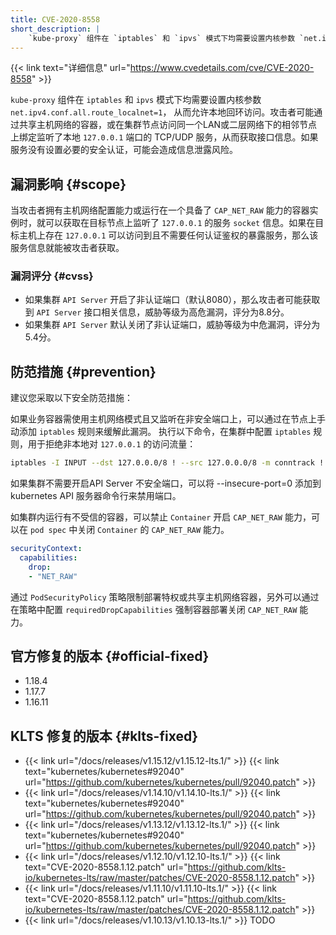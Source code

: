```yaml
---
title: CVE-2020-8558
short_description: |
    `kube-proxy` 组件在 `iptables` 和 `ipvs` 模式下均需要设置内核参数 `net.ipv4.conf.all.route_localnet=1`， 从而允许本地回环访问。攻击者可能通过共享主机网络的容器，或在集群节点访问同一个LAN或二层网络下的相邻节点上绑定监听了本地 `127.0.0.1` 端口的 TCP/UDP 服务，从而获取接口信息。如果服务没有设置必要的安全认证，可能会造成信息泄露风险。
---
```


{{< link text="详细信息" url="https://www.cvedetails.com/cve/CVE-2020-8558" >}}

`kube-proxy` 组件在 `iptables` 和 `ipvs` 模式下均需要设置内核参数 `net.ipv4.conf.all.route_localnet=1`， 从而允许本地回环访问。攻击者可能通过共享主机网络的容器，或在集群节点访问同一个LAN或二层网络下的相邻节点上绑定监听了本地 `127.0.0.1` 端口的 TCP/UDP 服务，从而获取接口信息。如果服务没有设置必要的安全认证，可能会造成信息泄露风险。

## 漏洞影响 {#scope}

当攻击者拥有主机网络配置能力或运行在一个具备了 `CAP_NET_RAW` 能力的容器实例时，就可以获取在目标节点上监听了 `127.0.0.1` 的服务 `socket` 信息。如果在目标主机上存在 `127.0.0.1` 可以访问到且不需要任何认证鉴权的暴露服务，那么该服务信息就能被攻击者获取。

### 漏洞评分 {#cvss}

- 如果集群 `API Server` 开启了非认证端口（默认8080），那么攻击者可能获取到 `API Server` 接口相关信息，威胁等级为高危漏洞，评分为8.8分。
- 如果集群 `API Server` 默认关闭了非认证端口，威胁等级为中危漏洞，评分为5.4分。

## 防范措施 {#prevention}

建议您采取以下安全防范措施：

如果业务容器需使用主机网络模式且又监听在非安全端口上，可以通过在节点上手动添加 `iptables` 规则来缓解此漏洞。
执行以下命令，在集群中配置 `iptables` 规则，用于拒绝非本地对 `127.0.0.1` 的访问流量：

``` bash
iptables -I INPUT --dst 127.0.0.0/8 ! --src 127.0.0.0/8 -m conntrack ! --ctstate RELATED,ESTABLISHED,DNAT -j DROP
```

如果集群不需要开启API Server 不安全端口，可以将 --insecure-port=0 添加到 kubernetes API 服务器命令行来禁用端口。


如集群内运行有不受信的容器，可以禁止 `Container` 开启 `CAP_NET_RAW` 能力，可以在 `pod spec` 中关闭 `Container` 的 `CAP_NET_RAW` 能力。

``` yaml
securityContext:
  capabilities:
    drop: 
    - "NET_RAW"
```

通过 `PodSecurityPolicy` 策略限制部署特权或共享主机网络容器，另外可以通过在策略中配置 `requiredDropCapabilities` 强制容器部署关闭 `CAP_NET_RAW` 能力。

## 官方修复的版本 {#official-fixed}

- 1.18.4
- 1.17.7
- 1.16.11

## KLTS 修复的版本 {#klts-fixed}

- {{< link url="/docs/releases/v1.15.12/v1.15.12-lts.1/" >}} {{< link text="kubernetes/kubernetes#92040" url="https://github.com/kubernetes/kubernetes/pull/92040.patch" >}}
- {{< link url="/docs/releases/v1.14.10/v1.14.10-lts.1/" >}} {{< link text="kubernetes/kubernetes#92040" url="https://github.com/kubernetes/kubernetes/pull/92040.patch" >}}
- {{< link url="/docs/releases/v1.13.12/v1.13.12-lts.1/" >}} {{< link text="kubernetes/kubernetes#92040" url="https://github.com/kubernetes/kubernetes/pull/92040.patch" >}}
- {{< link url="/docs/releases/v1.12.10/v1.12.10-lts.1/" >}} {{< link text="CVE-2020-8558.1.12.patch" url="https://github.com/klts-io/kubernetes-lts/raw/master/patches/CVE-2020-8558.1.12.patch" >}}
- {{< link url="/docs/releases/v1.11.10/v1.11.10-lts.1/" >}} {{< link text="CVE-2020-8558.1.12.patch" url="https://github.com/klts-io/kubernetes-lts/raw/master/patches/CVE-2020-8558.1.12.patch" >}}
- {{< link url="/docs/releases/v1.10.13/v1.10.13-lts.1/" >}} TODO